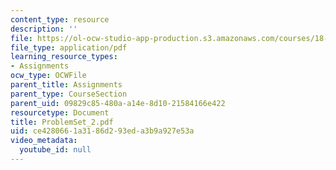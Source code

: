 ```yaml
---
content_type: resource
description: ''
file: https://ol-ocw-studio-app-production.s3.amazonaws.com/courses/18-04-complex-variables-with-applications-fall-1999/ce4280661a3186d293eda3b9a927e53a_ProblemSet_2.pdf
file_type: application/pdf
learning_resource_types:
- Assignments
ocw_type: OCWFile
parent_title: Assignments
parent_type: CourseSection
parent_uid: 09829c85-480a-a14e-8d10-21584166e422
resourcetype: Document
title: ProblemSet_2.pdf
uid: ce428066-1a31-86d2-93ed-a3b9a927e53a
video_metadata:
  youtube_id: null
---
```

